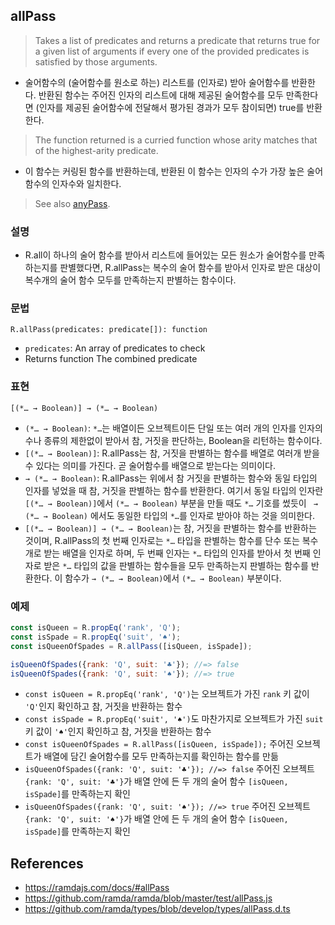 ## allPass

> Takes a list of predicates and returns a predicate that returns true for a given list of arguments if every one of the provided predicates is satisfied by those arguments.
- 술어함수의 (술어함수를 원소로 하는) 리스트를 (인자로) 받아 술어함수를 반환한다. 반환된 함수는 주어진 인자의 리스트에 대해 제공된 술어함수를 모두 만족한다면 (인자를 제공된 술어함수에 전달해서 평가된 경과가 모두 참이되면) true를 반환한다.

> The function returned is a curried function whose arity matches that of the highest-arity predicate.
- 이 함수는 커링된 함수를 반환하는데, 반환된 이 함수는 인자의 수가 가장 높은 술어함수의 인자수와 일치한다.

> See also [anyPass](./anyPass.md).

### 설명
- R.all이 하나의 술어 함수를 받아서 리스트에 들어있는 모든 원소가 술어함수를 만족하는지를 판별했다면, R.allPass는 복수의 술어 함수를 받아서 인자로 받은 대상이 복수개의 술어 함수 모두를 만족하는지 판별하는 함수이다.

### 문법

```
R.allPass(predicates: predicate[]): function
```
- `predicates`: An array of predicates to check
- Returns function The combined predicate

### 표현

```
[(*… → Boolean)] → (*… → Boolean)
```
- `(*… → Boolean)`: `*…`는 배열이든 오브젝트이든 단일 또는 여러 개의 인자를 인자의 수나 종류의 제한없이 받아서 참, 거짓을 판단하는, Boolean을 리턴하는 함수이다.
- `[(*… → Boolean)]`: R.allPass는 참, 거짓을 판별하는 함수를 배열로 여러개 받을 수 있다는 의미를 가진다. 곧 술어함수를 배열으로 받는다는 의미이다.
- `→ (*… → Boolean)`: R.allPass는 위에서 참 거짓을 판별하는 함수와 동일 타입의 인자를 넣었을 때 참, 거짓을 판별하는 함수를 반환한다. 여기서 동일 타입의 인자란 `[(*… → Boolean)]`에서 `(*… → Boolean)` 부분을 만들 때도 `*…` 기호를 썼듯이 ` → (*… → Boolean)` 에서도 동일한 타입의 `*…`를 인자로 받아야 하는 것을 의미한다.
- `[(*… → Boolean)] → (*… → Boolean)`는 참, 거짓을 판별하는 함수를 반환하는 것이며, R.allPass의 첫 번째 인자로는 `*…` 타입을 판별하는 함수를 단수 또는 복수개로 받는 배열을 인자로 하며, 두 번째 인자는 `*…` 타입의 인자를 받아서 첫 번째 인자로 받은 `*…` 타입의 값을 판별하는 함수들을 모두 만족하는지 판별하는 함수를 반환한다. 이 함수가 `→ (*… → Boolean)`에서 `(*… → Boolean)` 부분이다.

### 예제

```js
const isQueen = R.propEq('rank', 'Q');
const isSpade = R.propEq('suit', '♠︎');
const isQueenOfSpades = R.allPass([isQueen, isSpade]);

isQueenOfSpades({rank: 'Q', suit: '♣︎'}); //=> false
isQueenOfSpades({rank: 'Q', suit: '♠︎'}); //=> true
```
- `const isQueen = R.propEq('rank', 'Q')`는 오브젝트가 가진 `rank` 키 값이 `'Q'`인지 확인하고 참, 거짓을 반환하는 함수
- `const isSpade = R.propEq('suit', '♠︎')`도 마찬가지로 오브젝트가 가진 `suit` 키 값이 `'♠︎'`인지 확인하고 참, 거짓을 반환하는 함수
- `const isQueenOfSpades = R.allPass([isQueen, isSpade]);` 주어진 오브젝트가 배열에 담긴 술어함수를 모두 만족하는지를 확인하는 함수를 만듦
- `isQueenOfSpades({rank: 'Q', suit: '♣︎'}); //=> false` 주어진 오브젝트 `{rank: 'Q', suit: '♣︎'}`가 배열 안에 든 두 개의 술어 함수 `[isQueen, isSpade]`를 만족하는지 확인
- `isQueenOfSpades({rank: 'Q', suit: '♠︎'}); //=> true` 주어진 오브젝트 `{rank: 'Q', suit: '♠︎'}`가 배열 안에 든 두 개의 술어 함수 `[isQueen, isSpade]`를 만족하는지 확인

## References
- https://ramdajs.com/docs/#allPass
- https://github.com/ramda/ramda/blob/master/test/allPass.js
- https://github.com/ramda/types/blob/develop/types/allPass.d.ts
